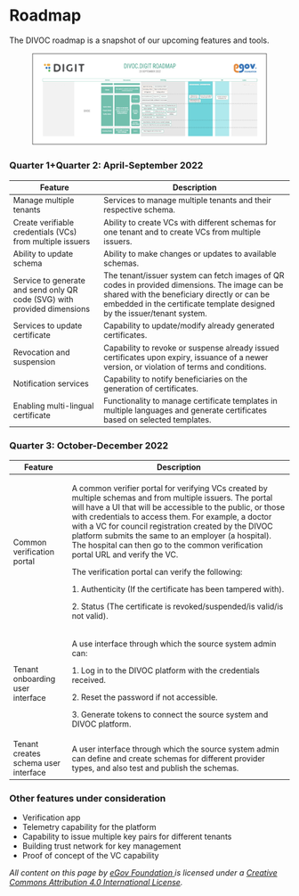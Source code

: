 # Roadmap

The DIVOC roadmap is a snapshot of our upcoming features and tools.

<figure><img src="../.gitbook/assets/Screenshot 2022-10-21 at 11.48.34 AM.png" alt=""><figcaption></figcaption></figure>

### Quarter 1+Quarter 2: April-September 2022

| Feature                                                                  | Description                                                                                                                                                                                                              |
| ------------------------------------------------------------------------ | ------------------------------------------------------------------------------------------------------------------------------------------------------------------------------------------------------------------------ |
| Manage multiple tenants                                                  | Services to manage multiple tenants and their respective schema.                                                                                                                                                         |
| Create verifiable credentials (VCs) from multiple issuers                | Ability to create VCs with different schemas for one tenant and to create VCs from multiple issuers.                                                                                                                     |
| Ability to update schema                                                 | Ability to make changes or updates to available schemas.                                                                                                                                                                 |
| Service to generate and send only QR code (SVG) with provided dimensions | The tenant/issuer system can fetch images of QR codes in provided dimensions. The image can be shared with the beneficiary directly or can be embedded in the certificate template designed by the issuer/tenant system. |
| Services to update certificate                                           | Capability to update/modify already generated certificates.                                                                                                                                                              |
| Revocation and suspension                                                | Capability to revoke or suspense already issued certificates upon expiry, issuance of a newer version, or violation of terms and conditions.                                                                             |
| Notification services                                                    | Capability to notify beneficiaries on the generation of certificates.                                                                                                                                                    |
| Enabling multi-lingual certificate                                       | Functionality to manage certificate templates in multiple languages and generate certificates based on selected templates.                                                                                               |

### Quarter 3: October-December 2022

| Feature                              | Description                                                                                                                                                                                                                                                                                                                                                                                                                                                                                                                                                                                                                                                    |
| ------------------------------------ | -------------------------------------------------------------------------------------------------------------------------------------------------------------------------------------------------------------------------------------------------------------------------------------------------------------------------------------------------------------------------------------------------------------------------------------------------------------------------------------------------------------------------------------------------------------------------------------------------------------------------------------------------------------- |
| Common verification portal           | <p>A common verifier portal for verifying VCs created by multiple schemas and from multiple issuers. The portal will have a UI that will be accessible to the public, or those with credentials to access them. For example, a doctor with a VC for council registration created by the DIVOC platform submits the same to an employer (a hospital). The hospital can then go to the common verification portal URL and verify the VC. </p><p></p><p>The verification portal can verify the following:  </p><p>1. Authenticity (If the certificate has been tampered with). </p><p>2. Status (The certificate is revoked/suspended/is valid/is not valid).</p> |
| Tenant onboarding user interface     | <p>A use interface through which the source system admin can: </p><p>1. Log in to the DIVOC platform with the credentials received. </p><p>2. Reset the password if not accessible. </p><p>3. Generate tokens to connect the source system and DIVOC platform.</p>                                                                                                                                                                                                                                                                                                                                                                                             |
| Tenant creates schema user interface | A user interface through which the source system admin can define and create schemas for different provider types, and also test and publish the schemas.                                                                                                                                                                                                                                                                                                                                                                                                                                                                                                      |

### Other features under consideration

* Verification app
* Telemetry capability for the platform
* Capability to issue multiple key pairs for different tenants
* Building trust network for key management
* Proof of concept of the VC capability



_All content on this page by_ [_eGov Foundation_ ](https://egov.org.in/)_is licensed under a_ [_Creative Commons Attribution 4.0 International License_](http://creativecommons.org/licenses/by/4.0/)_._
